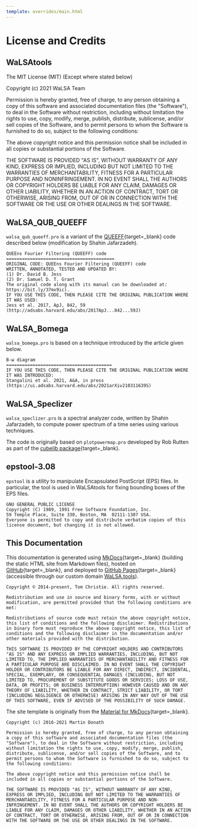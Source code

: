 ```yaml
---
template: overrides/main.html
---
```


# License and Credits

## WaLSAtools

The MIT License (MIT) (Except where stated below)

Copyright (c) 2021 WaLSA Team

Permission is hereby granted, free of charge, to any person obtaining a copy
of this software and associated documentation files (the "Software"), to deal
in the Software without restriction, including without limitation the rights
to use, copy, modify, merge, publish, distribute, sublicense, and/or sell
copies of the Software, and to permit persons to whom the Software is
furnished to do so, subject to the following conditions:

The above copyright notice and this permission notice shall be included in all
copies or substantial portions of the Software.

THE SOFTWARE IS PROVIDED "AS IS", WITHOUT WARRANTY OF ANY KIND, EXPRESS OR
IMPLIED, INCLUDING BUT NOT LIMITED TO THE WARRANTIES OF MERCHANTABILITY,
FITNESS FOR A PARTICULAR PURPOSE AND NONINFRINGEMENT. IN NO EVENT SHALL THE
AUTHORS OR COPYRIGHT HOLDERS BE LIABLE FOR ANY CLAIM, DAMAGES OR OTHER
LIABILITY, WHETHER IN AN ACTION OF CONTRACT, TORT OR OTHERWISE, ARISING FROM,
OUT OF OR IN CONNECTION WITH THE SOFTWARE OR THE USE OR OTHER DEALINGS IN THE
SOFTWARE.

## WaLSA_QUB_QUEEFF

`walsa_qub_queeff.pro` is a variant of the [QUEEFF][2]{target=_blank} code described below (modification by Shahin Jafarzadeh).

```
QUEEns Fourier Filtering (QUEEFF) code
=========================================
ORIGINAL CODE: QUEEns Fourier Filtering (QUEEFF) code
WRITTEN, ANNOTATED, TESTED AND UPDATED BY:
(1) Dr. David B. Jess
(2) Dr. Samuel D. T. Grant
The original code along with its manual can be downloaded at: https://bit.ly/37mx9ic).
IF YOU USE THIS CODE, THEN PLEASE CITE THE ORIGINAL PUBLICATION WHERE IT WAS USED:
Jess et al. 2017, ApJ, 842, 59 (http://adsabs.harvard.edu/abs/2017ApJ...842...59J)
```

## WaLSA_Bomega

`walsa_bomega.pro` is based on a technique introduced by the article given below.

```
B-ω diagram
========================================
IF YOU USE THIS CODE, THEN PLEASE CITE THE ORIGINAL PUBLICATION WHERE IT WAS INTRODUCED:
Stangalini et al. 2021, A&A, in press (https://ui.adsabs.harvard.edu/abs/2021arXiv210311639S)
```

## WaLSA_Speclizer

`walsa_speclizer.pro` is a spectral analyzer code, written by Shahin Jafarzadeh, to compute power spectrum of a time series using various techniques.

The code is originally based on `plotpowermap.pro` developed by Rob Rutten as part of the [cubelib package][1]{target=_blank}.

## epstool-3.08

`epstool` is a utility to manipulate Encapsulated PostScript (EPS) files. In particular, the tool is used in WaLSAtools for fixing bounding boxes of the EPS files.

```
GNU GENERAL PUBLIC LICENSE
Copyright (C) 1989, 1991 Free Software Foundation, Inc.
59 Temple Place, Suite 330, Boston, MA  02111-1307 USA.
Everyone is permitted to copy and distribute verbatim copies of this license document, but changing it is not allowed.
```

## This Documentation 

This documentation is generated using [MkDocs][3]{target=_blank} (building the static HTML site from Markdown files), hosted on [GitHub][6]{target=_blank}, and deployed to [GitHub Pages][5]{target=_blank} (accessible through our custom domain [WaLSA.tools][7]). 

```
Copyright © 2014-present, Tom Christie. All rights reserved.

Redistribution and use in source and binary forms, with or without modification, are permitted provided that the following conditions are met:

Redistributions of source code must retain the above copyright notice, this list of conditions and the following disclaimer. Redistributions in binary form must reproduce the above copyright notice, this list of conditions and the following disclaimer in the documentation and/or other materials provided with the distribution.

THIS SOFTWARE IS PROVIDED BY THE COPYRIGHT HOLDERS AND CONTRIBUTORS "AS IS" AND ANY EXPRESS OR IMPLIED WARRANTIES, INCLUDING, BUT NOT LIMITED TO, THE IMPLIED WARRANTIES OF MERCHANTABILITY AND FITNESS FOR A PARTICULAR PURPOSE ARE DISCLAIMED. IN NO EVENT SHALL THE COPYRIGHT HOLDER OR CONTRIBUTORS BE LIABLE FOR ANY DIRECT, INDIRECT, INCIDENTAL, SPECIAL, EXEMPLARY, OR CONSEQUENTIAL DAMAGES (INCLUDING, BUT NOT LIMITED TO, PROCUREMENT OF SUBSTITUTE GOODS OR SERVICES; LOSS OF USE, DATA, OR PROFITS; OR BUSINESS INTERRUPTION) HOWEVER CAUSED AND ON ANY THEORY OF LIABILITY, WHETHER IN CONTRACT, STRICT LIABILITY, OR TORT (INCLUDING NEGLIGENCE OR OTHERWISE) ARISING IN ANY WAY OUT OF THE USE OF THIS SOFTWARE, EVEN IF ADVISED OF THE POSSIBILITY OF SUCH DAMAGE.
```

The site template is originally from the [Material for MkDocs][4]{target=_blank}.

```
Copyright (c) 2016-2021 Martin Donath

Permission is hereby granted, free of charge, to any person obtaining a copy of this software and associated documentation files (the "Software"), to deal in the Software without restriction, including without limitation the rights to use, copy, modify, merge, publish, distribute, sublicense, and/or sell copies of the Software, and to permit persons to whom the Software is furnished to do so, subject to the following conditions:

The above copyright notice and this permission notice shall be included in all copies or substantial portions of the Software.

THE SOFTWARE IS PROVIDED "AS IS", WITHOUT WARRANTY OF ANY KIND, EXPRESS OR IMPLIED, INCLUDING BUT NOT LIMITED TO THE WARRANTIES OF MERCHANTABILITY, FITNESS FOR A PARTICULAR PURPOSE AND NON-INFRINGEMENT. IN NO EVENT SHALL THE AUTHORS OR COPYRIGHT HOLDERS BE LIABLE FOR ANY CLAIM, DAMAGES OR OTHER LIABILITY, WHETHER IN AN ACTION OF CONTRACT, TORT OR OTHERWISE, ARISING FROM, OUT OF OR IN CONNECTION WITH THE SOFTWARE OR THE USE OR OTHER DEALINGS IN THE SOFTWARE.
```


  [1]: https://webspace.science.uu.nl/~rutte101/rridl/cubelib/dircontent.html
  [2]: https://bit.ly/37mx9ic
  [3]: https://github.com/mkdocs/mkdocs/
  [4]: https://github.com/squidfunk/mkdocs-material
  [5]: https://pages.github.com
  [6]: https://github.com
  [7]: https://WaLSA.tools

<br>
